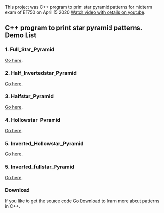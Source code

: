 This project was C++ program to print star pyramid patterns for midterm exam of ET750 on April 15 2020 [Watch video with details on youtube](https://www.youtube.com/channel/UCD8nhbxPg4DT0vqRxxpK6Kw/).

## C++ program to print star pyramid patterns. Demo List

### 1. Full_Star_Pyramid
[Go here](https://repl.it/@LiveSportsSport/FullStarPyramid).
### 2. Half_Invertedstar_Pyramid
[Go here](https://repl.it/@LiveSportsSport/HalfInvertedstarPyramid).
### 3. Halfstar_Pyramid
[Go here](https://repl.it/@LiveSportsSport/HalfstarPyramid).
### 4.  Hollowstar_Pyramid
[Go here](https://repl.it/@LiveSportsSport/HollowstarPyramid).
### 5. Inverted_Hollowstar_Pyramid
[Go here](https://repl.it/@LiveSportsSport/InvertedHollowstarPyramid).
### 5. Inverted_fullstar_Pyramid
[Go here](https://repl.it/@LiveSportsSport/InvertedfullstarPyramid).

### Download
If you like to get the source code [Go Download](https://github.com/jaffery97/Pyramid_patterns_CPP/archive/master.zip) to learn more about patterns in C++.
